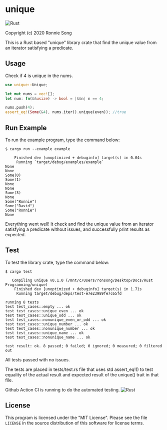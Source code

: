 # unique

![Rust](https://github.com/ronniesong0809/unique/workflows/Rust/badge.svg?branch=master)

Copyright (c) 2020 Ronnie Song

This is a Rust based "unique" library crate that find the unique value from an iterator satisfying a predicate.

## Usage

Check if 4 is unique in the nums.
```rust
use unique::Unique;

let mut nums = vec![];
let num: fn(&&usize) -> bool = |&&n| n == 4;

nums.push(4);
assert_eq!(Some(&4), nums.iter().unique(even)); //true
```

## Run Example

To run the example program, type the command below:

```shell
$ cargo run --example example
```
```
    Finished dev [unoptimized + debuginfo] target(s) in 0.04s
     Running `target/debug/examples/example`
None
None
Some(0)
Some(1)
None
None
Some(3)
None
Some("Ronnie")
Some("David")
Some("Ronnie")
None
```

Everything went well! It check and find the unique value from an iterator satisfying a predicate without issues, and successfully print results as expected.

## Test

To test the library crate, type the command below:

```
$ cargo test
```
```
   Compiling unique v0.1.0 (/mnt/c/Users/ronsong/Desktop/Docs/Rust Programming/unique)
    Finished dev [unoptimized + debuginfo] target(s) in 1.71s
     Running target/debug/deps/test-e7e23989fe7c65fd

running 8 tests
test test_cases::empty ... ok
test test_cases::unique_even ... ok
test test_cases::unique_odd ... ok
test test_cases::nonunique_even_or_odd ... ok
test test_cases::unique_number ... ok
test test_cases::nonunique_number ... ok
test test_cases::unique_name ... ok
test test_cases::nonunique_name ... ok

test result: ok. 8 passed; 0 failed; 0 ignored; 0 measured; 0 filtered out
```

All tests passed with no issues.

The tests are placed in tests/test.rs file that uses std assert_eq!() to test equality of the actual result and expected result of the unique() trait in that file.

Github Action CI is running to do the automated testing. ![Rust](https://github.com/ronniesong0809/unique/workflows/Rust/badge.svg?branch=master)

## License

This program is licensed under the "MIT License". Please see the file `LICENSE` in the source distribution of this software for license terms.
